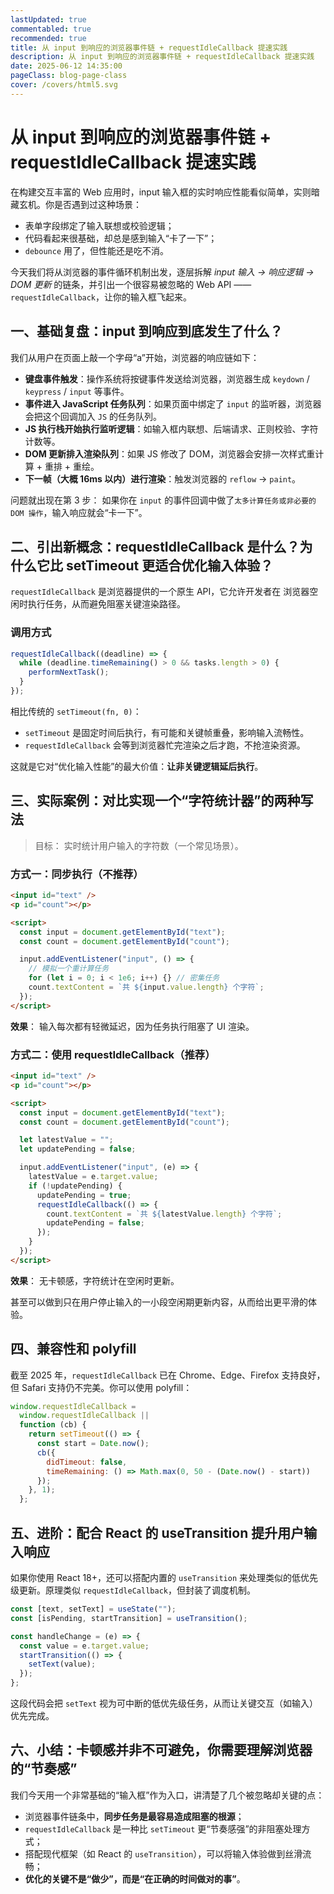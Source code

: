 ```yaml
---
lastUpdated: true
commentabled: true
recommended: true
title: 从 input 到响应的浏览器事件链 + requestIdleCallback 提速实践
description: 从 input 到响应的浏览器事件链 + requestIdleCallback 提速实践
date: 2025-06-12 14:35:00 
pageClass: blog-page-class
cover: /covers/html5.svg
---
```


# 从 input 到响应的浏览器事件链 + requestIdleCallback 提速实践 #

在构建交互丰富的 Web 应用时，input 输入框的实时响应性能看似简单，实则暗藏玄机。你是否遇到过这种场景：

- 表单字段绑定了输入联想或校验逻辑；
- 代码看起来很基础，却总是感到输入“卡了一下”；
- `debounce` 用了，但性能还是吃不消。

今天我们将从浏览器的事件循环机制出发，逐层拆解 *input 输入 → 响应逻辑 → DOM 更新* 的链条，并引出一个很容易被忽略的 Web API —— `requestIdleCallback`，让你的输入框飞起来。

## 一、基础复盘：input 到响应到底发生了什么？ ##

我们从用户在页面上敲一个字母“a”开始，浏览器的响应链如下：

- **键盘事件触发**：操作系统将按键事件发送给浏览器，浏览器生成 `keydown` / `keypress` / `input` 等事件。
- **事件进入 JavaScript 任务队列**：如果页面中绑定了 `input` 的监听器，浏览器会把这个回调加入 `JS` 的任务队列。
- **JS 执行栈开始执行监听逻辑**：如输入框内联想、后端请求、正则校验、字符计数等。
- **DOM 更新排入渲染队列**：如果 JS 修改了 DOM，浏览器会安排一次样式重计算 + 重排 + 重绘。
- **下一帧（大概 16ms 以内）进行渲染**：触发浏览器的 `reflow` → `paint`。

问题就出现在第 3 步： 如果你在 `input` 的事件回调中做了`太多计算任务或非必要的 DOM 操作`，输入响应就会“卡一下”。

## 二、引出新概念：requestIdleCallback 是什么？为什么它比 setTimeout 更适合优化输入体验？ ##

`requestIdleCallback` 是浏览器提供的一个原生 API，它允许开发者在 浏览器空闲时执行任务，从而避免阻塞关键渲染路径。

### 调用方式 ###

```js
requestIdleCallback((deadline) => {
  while (deadline.timeRemaining() > 0 && tasks.length > 0) {
    performNextTask();
  }
});
```

相比传统的 `setTimeout(fn, 0)`：

- `setTimeout` 是固定时间后执行，有可能和关键帧重叠，影响输入流畅性。
- `requestIdleCallback` 会等到浏览器忙完渲染之后才跑，不抢渲染资源。

这就是它对“优化输入性能”的最大价值：**让非关键逻辑延后执行**。

## 三、实际案例：对比实现一个“字符统计器”的两种写法 ##

> 目标： 实时统计用户输入的字符数（一个常见场景）。

### 方式一：同步执行（不推荐） ###

```html
<input id="text" />
<p id="count"></p>

<script>
  const input = document.getElementById("text");
  const count = document.getElementById("count");

  input.addEventListener("input", () => {
    // 模拟一个重计算任务
    for (let i = 0; i < 1e6; i++) {} // 密集任务
    count.textContent = `共 ${input.value.length} 个字符`;
  });
</script>
```

**效果**： 输入每次都有轻微延迟，因为任务执行阻塞了 UI 渲染。

### 方式二：使用 requestIdleCallback（推荐） ###

```html
<input id="text" />
<p id="count"></p>

<script>
  const input = document.getElementById("text");
  const count = document.getElementById("count");

  let latestValue = "";
  let updatePending = false;

  input.addEventListener("input", (e) => {
    latestValue = e.target.value;
    if (!updatePending) {
      updatePending = true;
      requestIdleCallback(() => {
        count.textContent = `共 ${latestValue.length} 个字符`;
        updatePending = false;
      });
    }
  });
</script>
```

**效果**： 无卡顿感，字符统计在空闲时更新。

甚至可以做到只在用户停止输入的一小段空闲期更新内容，从而给出更平滑的体验。

## 四、兼容性和 polyfill ##

截至 2025 年，`requestIdleCallback` 已在 Chrome、Edge、Firefox 支持良好，但 Safari 支持仍不完美。你可以使用 polyfill：

```js
window.requestIdleCallback = 
  window.requestIdleCallback || 
  function (cb) {
    return setTimeout(() => {
      const start = Date.now();
      cb({
        didTimeout: false,
        timeRemaining: () => Math.max(0, 50 - (Date.now() - start))
      });
    }, 1);
  };
```

## 五、进阶：配合 React 的 useTransition 提升用户输入响应 ##

如果你使用 React 18+，还可以搭配内置的 `useTransition` 来处理类似的低优先级更新。原理类似 `requestIdleCallback`，但封装了调度机制。

```jsx
const [text, setText] = useState("");
const [isPending, startTransition] = useTransition();

const handleChange = (e) => {
  const value = e.target.value;
  startTransition(() => {
    setText(value);
  });
};
```

这段代码会把 `setText` 视为可中断的低优先级任务，从而让关键交互（如输入）优先完成。

## 六、小结：卡顿感并非不可避免，你需要理解浏览器的“节奏感” ##

我们今天用一个非常基础的“输入框”作为入口，讲清楚了几个被忽略却关键的点：

- 浏览器事件链条中，**同步任务是最容易造成阻塞的根源**；
- `requestIdleCallback` 是一种比 `setTimeout` 更“节奏感强”的非阻塞处理方式；
- 搭配现代框架（如 React 的 `useTransition`），可以将输入体验做到丝滑流畅；
- **优化的关键不是“做少”，而是“在正确的时间做对的事”**。
